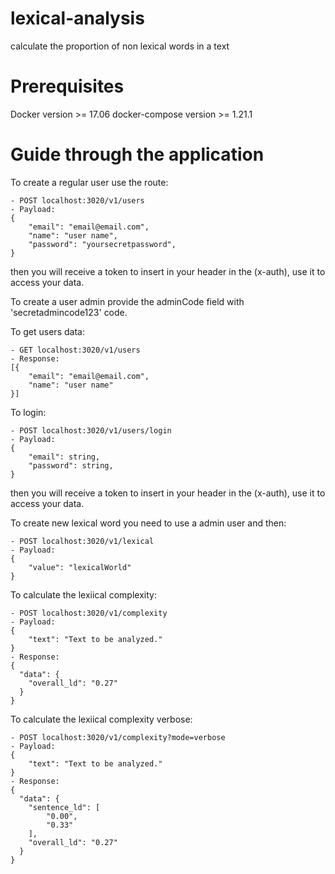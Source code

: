 # lexical-analysis
calculate the proportion of non lexical words in a text


# Prerequisites
Docker version >= 17.06
docker-compose version >= 1.21.1

# Guide through the application
To create a regular user use the route:

    - POST localhost:3020/v1/users
    - Payload: 
    {
	    "email": "email@email.com",
	    "name": "user name",
	    "password": "yoursecretpassword",
    }

then you will receive a token to insert in your header in the (x-auth), use it to access your data.

To create a user admin provide the adminCode field with 'secretadmincode123' code.

To get users data:

    - GET localhost:3020/v1/users
    - Response: 
    [{
	    "email": "email@email.com",
	    "name": "user name"
    }]
To login:

    - POST localhost:3020/v1/users/login
    - Payload: 
    {
	    "email": string,
	    "password": string,
    }

then you will receive a token to insert in your header in the (x-auth), use it to access your data.

To create new lexical word you need to use a admin user and then:

    - POST localhost:3020/v1/lexical
    - Payload: 
    {
	    "value": "lexicalWorld"
    }

To calculate the lexiical complexity:

    - POST localhost:3020/v1/complexity
    - Payload: 
    {
	    "text": "Text to be analyzed."
    }
    - Response: 
    {
      "data": {
        "overall_ld": "0.27"
      }
    }


To calculate the lexiical complexity verbose:

    - POST localhost:3020/v1/complexity?mode=verbose
    - Payload: 
    {
	    "text": "Text to be analyzed."
    }
    - Response: 
    {
      "data": {
        "sentence_ld": [
            "0.00",
            "0.33"
        ],
        "overall_ld": "0.27"
      }
    }

